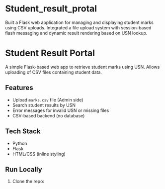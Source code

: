 # Student_result_protal
Built a Flask web application for managing and displaying student marks using CSV uploads. Integrated a file upload system with session-based flash messaging and dynamic result rendering based on USN lookup.
# Student Result Portal

A simple Flask-based web app to retrieve student marks using USN. Allows uploading of CSV files containing student data.

## Features
- Upload `marks.csv` file (Admin side)
- Search student results by USN
- Error messages for invalid USN or missing files
- CSV-based backend (no database)

## Tech Stack
- Python
- Flask
- HTML/CSS (inline styling)

## Run Locally

1. Clone the repo:
